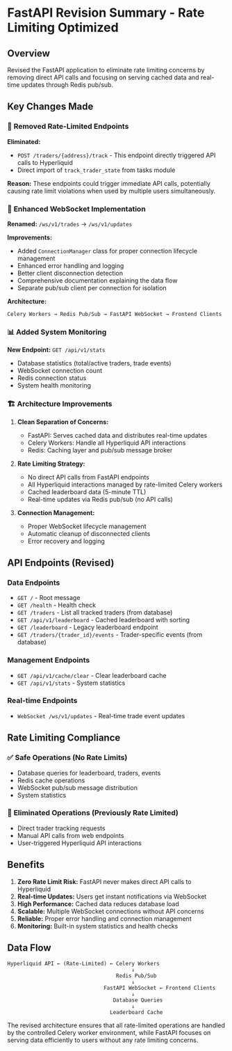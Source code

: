 # FastAPI Revision Summary - Rate Limiting Optimized

## Overview

Revised the FastAPI application to eliminate rate limiting concerns by removing direct API calls and focusing on serving cached data and real-time updates through Redis pub/sub.

## Key Changes Made

### 🚫 **Removed Rate-Limited Endpoints**

**Eliminated:**

- `POST /traders/{address}/track` - This endpoint directly triggered API calls to Hyperliquid
- Direct import of `track_trader_state` from tasks module

**Reason:** These endpoints could trigger immediate API calls, potentially causing rate limit violations when used by multiple users simultaneously.

### 🔄 **Enhanced WebSocket Implementation**

**Renamed:** `/ws/v1/trades` → `/ws/v1/updates`

**Improvements:**

- Added `ConnectionManager` class for proper connection lifecycle management
- Enhanced error handling and logging
- Better client disconnection detection
- Comprehensive documentation explaining the data flow
- Separate pub/sub client per connection for isolation

**Architecture:**

```
Celery Workers → Redis Pub/Sub → FastAPI WebSocket → Frontend Clients
```

### 📊 **Added System Monitoring**

**New Endpoint:** `GET /api/v1/stats`

- Database statistics (total/active traders, trade events)
- WebSocket connection count
- Redis connection status
- System health monitoring

### 🏗️ **Architecture Improvements**

1. **Clean Separation of Concerns:**

   - FastAPI: Serves cached data and distributes real-time updates
   - Celery Workers: Handle all Hyperliquid API interactions
   - Redis: Caching layer and pub/sub message broker

2. **Rate Limiting Strategy:**

   - No direct API calls from FastAPI endpoints
   - All Hyperliquid interactions managed by rate-limited Celery workers
   - Cached leaderboard data (5-minute TTL)
   - Real-time updates via Redis pub/sub (no API calls)

3. **Connection Management:**
   - Proper WebSocket lifecycle management
   - Automatic cleanup of disconnected clients
   - Error recovery and logging

## API Endpoints (Revised)

### Data Endpoints

- `GET /` - Root message
- `GET /health` - Health check
- `GET /traders` - List all tracked traders (from database)
- `GET /api/v1/leaderboard` - Cached leaderboard with sorting
- `GET /leaderboard` - Legacy leaderboard endpoint
- `GET /traders/{trader_id}/events` - Trader-specific events (from database)

### Management Endpoints

- `GET /api/v1/cache/clear` - Clear leaderboard cache
- `GET /api/v1/stats` - System statistics

### Real-time Endpoints

- `WebSocket /ws/v1/updates` - Real-time trade event updates

## Rate Limiting Compliance

### ✅ **Safe Operations (No Rate Limits)**

- Database queries for leaderboard, traders, events
- Redis cache operations
- WebSocket pub/sub message distribution
- System statistics

### 🚫 **Eliminated Operations (Previously Rate Limited)**

- Direct trader tracking requests
- Manual API calls from web endpoints
- User-triggered Hyperliquid API interactions

## Benefits

1. **Zero Rate Limit Risk:** FastAPI never makes direct API calls to Hyperliquid
2. **Real-time Updates:** Users get instant notifications via WebSocket
3. **High Performance:** Cached data reduces database load
4. **Scalable:** Multiple WebSocket connections without API concerns
5. **Reliable:** Proper error handling and connection management
6. **Monitoring:** Built-in system statistics and health checks

## Data Flow

```
Hyperliquid API ← (Rate-Limited) ← Celery Workers
                                        ↓
                                   Redis Pub/Sub
                                        ↓
                               FastAPI WebSocket ← Frontend Clients
                                        ↓
                                  Database Queries
                                        ↓
                                 Leaderboard Cache
```

The revised architecture ensures that all rate-limited operations are handled by the controlled Celery worker environment, while FastAPI focuses on serving data efficiently to users without any rate limiting concerns.
